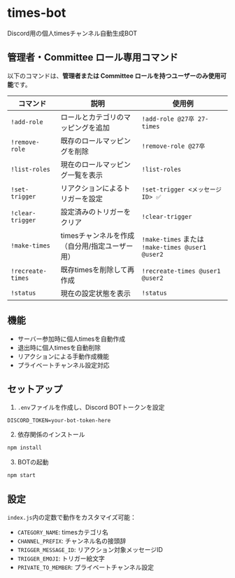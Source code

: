 # times-bot

Discord用の個人timesチャンネル自動生成BOT

## 管理者・Committee ロール専用コマンド

以下のコマンドは、**管理者または Committee ロールを持つユーザーのみ使用可能**です。

| コマンド          | 説明                                     | 使用例                                         |
|-------------------|------------------------------------------|------------------------------------------------|
| `!add-role`       | ロールとカテゴリのマッピングを追加       | `!add-role @27卒 27-times`                     |
| `!remove-role`    | 既存のロールマッピングを削除             | `!remove-role @27卒`                           |
| `!list-roles`     | 現在のロールマッピング一覧を表示         | `!list-roles`                                  |
| `!set-trigger`    | リアクションによるトリガーを設定         | `!set-trigger <メッセージID> ✅`               |
| `!clear-trigger`  | 設定済みのトリガーをクリア               | `!clear-trigger`                               |
| `!make-times`     | timesチャンネルを作成（自分用/指定ユーザー用） | `!make-times` または `!make-times @user1 @user2` |
| `!recreate-times` | 既存timesを削除して再作成               | `!recreate-times @user1 @user2`                |
| `!status`         | 現在の設定状態を表示                     | `!status`                                      |


## 機能
- サーバー参加時に個人timesを自動作成
- 退出時に個人timesを自動削除
- リアクションによる手動作成機能
- プライベートチャンネル設定対応

## セットアップ
1. `.env`ファイルを作成し、Discord BOTトークンを設定
```
DISCORD_TOKEN=your-bot-token-here
```

2. 依存関係のインストール
```bash
npm install
```

3. BOTの起動
```bash
npm start
```

## 設定
`index.js`内の定数で動作をカスタマイズ可能：
- `CATEGORY_NAME`: timesカテゴリ名
- `CHANNEL_PREFIX`: チャンネル名の接頭辞
- `TRIGGER_MESSAGE_ID`: リアクション対象メッセージID
- `TRIGGER_EMOJI`: トリガー絵文字
- `PRIVATE_TO_MEMBER`: プライベートチャンネル設定

